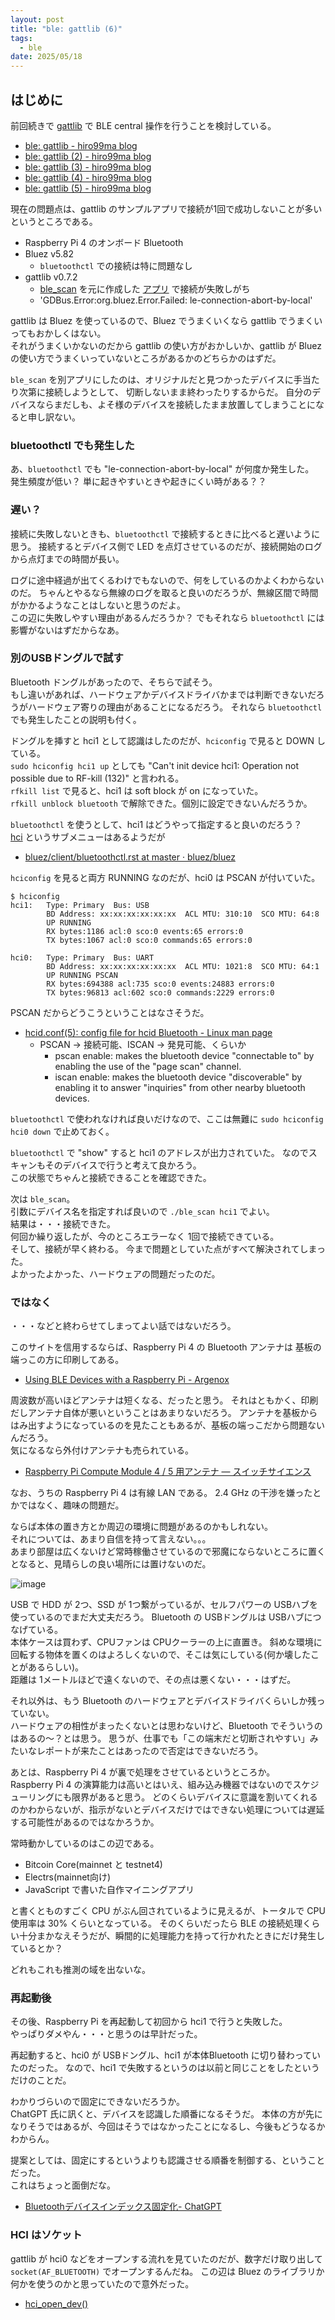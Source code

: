 ```yaml
---
layout: post
title: "ble: gattlib (6)"
tags:
  - ble
date: 2025/05/18
---
```


## はじめに

前回続きで [gattlib](https://github.com/labapart/gattlib) で BLE central 操作を行うことを検討している。  

* [ble: gattlib - hiro99ma blog](https://blog.hirokuma.work/2025/03/20250331-ble.html)
* [ble: gattlib (2) - hiro99ma blog](https://blog.hirokuma.work/2025/04/20250404-ble.html)
* [ble: gattlib (3) - hiro99ma blog](https://blog.hirokuma.work/2025/04/20250405-ble.html)
* [ble: gattlib (4) - hiro99ma blog](https://blog.hirokuma.work/2025/04/20250406-ble.html)
* [ble: gattlib (5) - hiro99ma blog](https://blog.hirokuma.work/2025/05/20250517-ble.html)

現在の問題点は、gattlib のサンプルアプリで接続が1回で成功しないことが多いというところである。

* Raspberry Pi 4 のオンボード Bluetooth
* Bluez v5.82
  * `bluetoothctl` での接続は特に問題なし
* gattlib v0.7.2
  * [ble_scan](https://github.com/labapart/gattlib/tree/0.7.2/examples/ble_scan) を元に作成した [アプリ](https://github.com/hirokuma/gattlib-blescan/blob/3446ef4b3574f76d18c6535fb9368b3a6cc3da81/ble_scan.c) で接続が失敗しがち
  * 'GDBus.Error:org.bluez.Error.Failed: le-connection-abort-by-local'

gattlib は Bluez を使っているので、Bluez でうまくいくなら gattlib でうまくいってもおかしくはない。  
それがうまくいかないのだから gattlib の使い方がおかしいか、gattlib が Bluez の使い方でうまくいっていないところがあるかのどちらかのはずだ。

`ble_scan` を別アプリにしたのは、オリジナルだと見つかったデバイスに手当たり次第に接続しようとして、
切断しないまま終わったりするからだ。
自分のデバイスならまだしも、よそ様のデバイスを接続したまま放置してしまうことになると申し訳ない。

### bluetoothctl でも発生した

あ、`bluetoothctl` でも "le-connection-abort-by-local" が何度か発生した。  
発生頻度が低い？ 単に起きやすいときや起きにくい時がある？？

### 遅い？

接続に失敗しないときも、`bluetoothctl` で接続するときに比べると遅いように思う。
接続するとデバイス側で LED を点灯させているのだが、接続開始のログから点灯までの時間が長い。

ログに途中経過が出てくるわけでもないので、何をしているのかよくわからないのだ。
ちゃんとやるなら無線のログを取ると良いのだろうが、無線区間で時間がかかるようなことはしないと思うのだよ。   
この辺に失敗しやすい理由があるんだろうか？ 
でもそれなら `bluetoothctl` には影響がないはずだからなあ。

### 別のUSBドングルで試す

Bluetooth ドングルがあったので、そちらで試そう。  
もし違いがあれば、ハードウェアかデバイスドライバかまでは判断できないだろうがハードウェア寄りの理由があることになるだろう。
それなら `bluetoothctl` でも発生したことの説明も付く。

ドングルを挿すと hci1 として認識はしたのだが、`hciconfig` で見ると DOWN している。  
`sudo hciconfig hci1 up` としても "Can't init device hci1: Operation not possible due to RF-kill (132)" と言われる。  
`rfkill list` で見ると、hci1 は soft block が on になっていた。  
`rfkill unblock bluetooth` で解除できた。個別に設定できないんだろうか。

`bluetoothctl` を使うとして、hci1 はどうやって指定すると良いのだろう？  
[hci](https://github.com/bluez/bluez/blob/master/client/bluetoothctl-hci.rst) というサブメニューはあるようだが

* [bluez/client/bluetoothctl.rst at master · bluez/bluez](https://github.com/bluez/bluez/blob/master/client/bluetoothctl.rst)

`hciconfig` を見ると両方 RUNNING なのだが、hci0 は PSCAN が付いていた。

```console
$ hciconfig
hci1:   Type: Primary  Bus: USB
        BD Address: xx:xx:xx:xx:xx:xx  ACL MTU: 310:10  SCO MTU: 64:8
        UP RUNNING
        RX bytes:1186 acl:0 sco:0 events:65 errors:0
        TX bytes:1067 acl:0 sco:0 commands:65 errors:0

hci0:   Type: Primary  Bus: UART
        BD Address: xx:xx:xx:xx:xx:xx  ACL MTU: 1021:8  SCO MTU: 64:1
        UP RUNNING PSCAN
        RX bytes:694388 acl:735 sco:0 events:24883 errors:0
        TX bytes:96813 acl:602 sco:0 commands:2229 errors:0
```

PSCAN だからどうこうということはなさそうだ。

* [hcid.conf(5): config file for hcid Bluetooth - Linux man page](https://linux.die.net/man/5/hcid.conf)
  * PSCAN → 接続可能、ISCAN → 発見可能、くらいか
    * pscan enable: makes the bluetooth device "connectable to" by enabling the use of the "page scan" channel. 
    * iscan enable: makes the bluetooth device "discoverable" by enabling it to answer "inquiries" from other nearby bluetooth devices. 

`bluetoothctl` で使われなければ良いだけなので、ここは無難に `sudo hciconfig hci0 down` で止めておく。

`bluetoothctl` で "show" すると hci1 のアドレスが出力されていた。
なのでスキャンもそのデバイスで行うと考えて良かろう。  
この状態でちゃんと接続できることを確認できた。

次は `ble_scan`。  
引数にデバイス名を指定すれば良いので `./ble_scan hci1` でよい。  
結果は・・・接続できた。  
何回か繰り返したが、今のところエラーなく 1回で接続できている。  
そして、接続が早く終わる。
今まで問題としていた点がすべて解決されてしまった。  
よかったよかった、ハードウェアの問題だったのだ。

### ではなく

・・・などと終わらせてしまってよい話ではないだろう。

このサイトを信用するならば、Raspberry Pi 4 の Bluetooth アンテナは 基板の端っこの方に印刷してある。

* [Using BLE Devices with a Raspberry Pi - Argenox](https://argenox.com/library/bluetooth-low-energy/using-raspberry-pi-ble)

周波数が高いほどアンテナは短くなる、だったと思う。
それはともかく、印刷だしアンテナ自体が悪いということはあまりないだろう。
アンテナを基板からはみ出すようになっているのを見たこともあるが、基板の端っこだから問題ないんだろう。  
気になるなら外付けアンテナも売られている。

* [Raspberry Pi Compute Module 4 / 5 用アンテナ — スイッチサイエンス](https://www.switch-science.com/products/9184)

なお、うちの Raspberry Pi 4 は有線 LAN である。
2.4 GHz の干渉を嫌ったとかではなく、趣味の問題だ。

ならば本体の置き方とか周辺の環境に問題があるのかもしれない。  
それについては、あまり自信を持って言えない。。。  
あまり部屋は広くないけど常時稼働させているので邪魔にならないところに置くとなると、見晴らしの良い場所には置けないのだ。

![image](images/20250518a-1.jpg)

USB で HDD が 2つ、SSD が 1つ繋がっているが、セルフパワーの USBハブを使っているのでまだ大丈夫だろう。
Bluetooth の USBドングルは USBハブにつなげている。  
本体ケースは買わず、CPUファンは CPUクーラーの上に直置き。
斜めな環境に回転する物体を置くのはよろしくないので、そこは気にしている(何か壊したことがあるらしい)。  
距離は 1メートルほどで遠くないので、その点は悪くない・・・はずだ。

それ以外は、もう Bluetooth のハードウェアとデバイスドライバくらいしか残っていない。  
ハードウェアの相性がまったくないとは思わないけど、Bluetooth でそういうのはあるの～？とは思う。
思うが、仕事でも「この端末だと切断されやすい」みたいなレポートが来たことはあったので否定はできないだろう。

あとは、Raspberry Pi 4 が裏で処理をさせているというところか。  
Raspberry Pi 4 の演算能力は高いとはいえ、組み込み機器ではないのでスケジューリングにも限界があると思う。
どのくらいデバイスに意識を割いてくれるのかわからないが、指示がないとデバイスだけではできない処理については遅延する可能性があるのではなかろうか。

常時動かしているのはこの辺である。

* Bitcoin Core(mainnet と testnet4)
* Electrs(mainnet向け)
* JavaScript で書いた自作マイニングアプリ

と書くとものすごく CPU がぶん回されているように見えるが、トータルで CPU 使用率は 30% くらいとなっている。
そのくらいだったら BLE の接続処理くらい十分まかなえそうだが、瞬間的に処理能力を持って行かれたときにだけ発生しているとか？

どれもこれも推測の域を出ないな。

### 再起動後

その後、Raspberry Pi を再起動して初回から hci1 で行うと失敗した。  
やっぱりダメやん・・・と思うのは早計だった。

再起動すると、hci0 が USBドングル、hci1 が本体Bluetooth に切り替わっていたのだった。
なので、hci1 で失敗するというのは以前と同じことをしたというだけのことだ。

わかりづらいので固定にできないだろうか。  
ChatGPT 氏に訊くと、デバイスを認識した順番になるそうだ。
本体の方が先になりそうではあるが、今回はそうではなかったことになるし、今後もどうなるかわからん。

提案としては、固定にするというよりも認識させる順番を制御する、ということだった。  
これはちょっと面倒だな。

* [Bluetoothデバイスインデックス固定化- ChatGPT](https://chatgpt.com/share/6829b483-78b0-8010-b955-1af04a23327e)

### HCI はソケット

gattlib が hci0 などをオープンする流れを見ていたのだが、数字だけ取り出して `socket(AF_BLUETOOTH)` でオープンするんだね。
この辺は Bluez のライブラリか何かを使うのかと思っていたので意外だった。

* [hci_open_dev()](https://github.com/labapart/gattlib/blob/0.7.2/bluez/bluez5/lib/hci.c#L1060)
